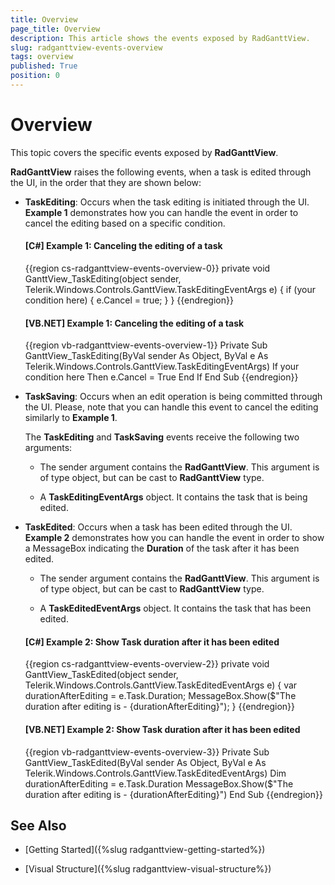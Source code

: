 ```yaml
---
title: Overview
page_title: Overview
description: This article shows the events exposed by RadGanttView.
slug: radganttview-events-overview
tags: overview
published: True
position: 0
---
```


# Overview

This topic covers the specific events exposed by __RadGanttView__.

__RadGanttView__ raises the following events, when a task is edited through the UI, in the order that they are shown below:

* __TaskEditing__: Occurs when the task editing is initiated through the UI. __Example 1__ demonstrates how you can handle the event in order to cancel the editing based on a specific condition.

	#### __[C#] Example 1: Canceling the editing of a task__
	{{region cs-radganttview-events-overview-0}}
		private void GanttView_TaskEditing(object sender, Telerik.Windows.Controls.GanttView.TaskEditingEventArgs e)
        {
            if (your condition here)
			{
				e.Cancel = true;
			}
        }
	{{endregion}}

	#### __[VB.NET] Example 1: Canceling the editing of a task__
	{{region vb-radganttview-events-overview-1}}
		Private Sub GanttView_TaskEditing(ByVal sender As Object, ByVal e As Telerik.Windows.Controls.GanttView.TaskEditingEventArgs)
			If your condition here Then
				e.Cancel = True
			End If
		End Sub
	{{endregion}}

* __TaskSaving__: Occurs when an edit operation is being committed through the UI. Please, note that you can handle this event to cancel the editing similarly to __Example 1__.

	The __TaskEditing__ and __TaskSaving__ events receive the following two arguments:

	* The sender argument contains the __RadGanttView__. This argument is of type object, but can be cast to __RadGanttView__ type.

	* A __TaskEditingEventArgs__ object. It contains the task that is being edited.
	
* __TaskEdited__: Occurs when a task has been edited through the UI. __Example 2__ demonstrates how you can handle the event in order to show a MessageBox indicating the __Duration__ of the task after it has been edited.

	* The sender argument contains the __RadGanttView__. This argument is of type object, but can be cast to __RadGanttView__ type.

	* A __TaskEditedEventArgs__ object. It contains the task that has been edited.

	#### __[C#] Example 2: Show Task duration after it has been edited__
	{{region cs-radganttview-events-overview-2}}
		private void GanttView_TaskEdited(object sender, Telerik.Windows.Controls.GanttView.TaskEditedEventArgs e)
        {
            var durationAfterEditing = e.Task.Duration;
            MessageBox.Show($"The duration after editing is - {durationAfterEditing}");
        }
	{{endregion}}

	#### __[VB.NET] Example 2: Show Task duration after it has been edited__
	{{region vb-radganttview-events-overview-3}}
		Private Sub GanttView_TaskEdited(ByVal sender As Object, ByVal e As Telerik.Windows.Controls.GanttView.TaskEditedEventArgs)
			Dim durationAfterEditing = e.Task.Duration
			MessageBox.Show($"The duration after editing is - {durationAfterEditing}")
		End Sub
	{{endregion}}

## See Also

 * [Getting Started]({%slug radganttview-getting-started%})
 
 * [Visual Structure]({%slug radganttview-visual-structure%})
